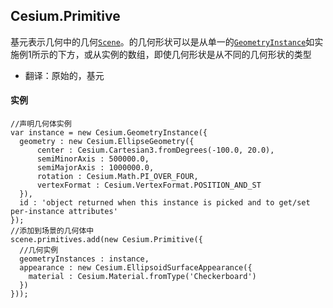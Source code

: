 ## Cesium.Primitive

基元表示几何中的几何[`Scene`](https://cesiumjs.org/Cesium/Build/Documentation/Scene.html)。的几何形状可以是从单一的[`GeometryInstance`](https://cesiumjs.org/Cesium/Build/Documentation/GeometryInstance.html)如实施例1所示的下方，或从实例的数组，即使几何形状是从不同的几何形状的类型

* 翻译：原始的，基元

#### 实例

```
//声明几何体实例
var instance = new Cesium.GeometryInstance({
  geometry : new Cesium.EllipseGeometry({
      center : Cesium.Cartesian3.fromDegrees(-100.0, 20.0),
      semiMinorAxis : 500000.0,
      semiMajorAxis : 1000000.0,
      rotation : Cesium.Math.PI_OVER_FOUR,
      vertexFormat : Cesium.VertexFormat.POSITION_AND_ST
  }),
  id : 'object returned when this instance is picked and to get/set per-instance attributes'
});
//添加到场景的几何体中
scene.primitives.add(new Cesium.Primitive({
  //几何实例
  geometryInstances : instance,
  appearance : new Cesium.EllipsoidSurfaceAppearance({
    material : Cesium.Material.fromType('Checkerboard')
  })
}));
```



